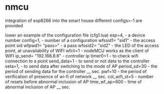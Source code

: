 # nmcu
integration of esp8266 into the smart house
different configs>-1 are provided

lower an example of the configuration file (cfg1.lua)
esp=4, - a device number
config=1, - number of a configuration
wfssid1= "sid1" - the access point sid
wfpwd1= "pass>" - a pass
wfssid2= "sid2" - the LED of the access point, at unavailability of WIFI
wfcli=1 - nodeMCU works as the client of WIFI
ip_send= "192.168.8.8" - controller ip
timer0=1 - to check wifi connection to a point
send_data=1 - to send or not data to the controller
seta=1, - to send data after switching to the mode of AP
period_sd=30 - the period of sending data for the controller __ sec.
pwf=10 - the period of verification of presence of wi-fi of network __ sec.
col_wifi_st=5 - number of resets before abnormal inclusion of AP
time_wf_ap=600 - time of abnormal inclusion of AP __ sec.

